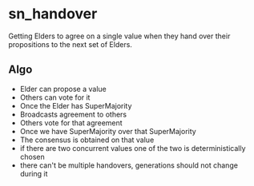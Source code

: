 # sn_handover

Getting Elders to agree on a single value when they hand over their propositions to the next set of Elders.

## Algo

- Elder can propose a value
- Others can vote for it
- Once the Elder has SuperMajority
- Broadcasts agreement to others
- Others vote for that agreement
- Once we have SuperMajority over that SuperMajority
- The consensus is obtained on that value
- if there are two concurrent values one of the two is deterministically chosen
- there can't be multiple handovers, generations should not change during it
